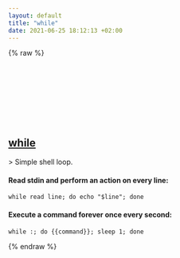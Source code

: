 ```yaml
---
layout: default
title: "while"
date: 2021-06-25 18:12:13 +02:00
---
```

{% raw %}
<h2 id="while">
  <a href="/en/common/while.html">while</a> <a href="#while"><svg class="icon">
    <use href="/assets/images/unicode_sprite.svg#link" />
  </svg></a>
</h2>
> Simple shell loop.

#### Read stdin and perform an action on every line:
```shell
while read line; do echo "$line"; done
```
#### Execute a command forever once every second:
```shell
while :; do {{command}}; sleep 1; done
```
{% endraw %}